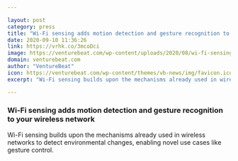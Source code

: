 ```yaml
---

layout: post
category: press
title: "Wi-Fi sensing adds motion detection and gesture recognition to your wireless network"
date: 2020-09-10 11:36:26
link: https://vrhk.co/3mcoDci
image: https://venturebeat.com/wp-content/uploads/2020/08/wi-fi-sensing-cover.jpg?w=1200&strip=all
domain: venturebeat.com
author: "VentureBeat"
icon: https://venturebeat.com/wp-content/themes/vb-news/img/favicon.ico
excerpt: "Wi-Fi sensing builds upon the mechanisms already used in wireless networks to detect environmental changes, enabling novel use cases like gesture control."

---
```


### Wi-Fi sensing adds motion detection and gesture recognition to your wireless network

Wi-Fi sensing builds upon the mechanisms already used in wireless networks to detect environmental changes, enabling novel use cases like gesture control.